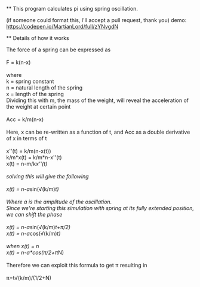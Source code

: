 ** This program calculates pi using spring oscillation.  

 (if someone could format this, I'll accept a pull request, thank you)
demo: https://codepen.io/MartianLord/full/zYNvgdN

** Details of how it works

The force of a spring can be expressed as<br>
<br>
F = k(n-x)<br>
<br>
where<br>
k = spring constant<br>
n = natural length of the spring<br>
x = length of the spring<br>
Dividing this with m, the mass of the weight, will reveal the acceleration of the weight at certain point<br>
<br>
Acc = k/m(n-x)<br>
<br>
Here, x can be re-written as a function of t, and Acc as a double derivative of x in terms of t<br>
<br>
x''(t) = k/m(n-x(t))<br>
k/m\*x(t) = k/m\*n-x''(t)<br>
x(t) = n-m/k*x''(t)<br>
<br>
solving this will give the following<br>
<br>
x(t) = n-a*sin(√(k/m)*t)<br>
<br>
Where a is the amplitude of the oscillation.<br>
Since we're starting this simulation with spring at its fully extended position, we can shift the phase<br>
<br>
x(t) = n-a*sin(√(k/m)*t+π/2)<br>
x(t) = n-a*cos(√(k/m)*t)<br>
<br>
when x(t) = n<br>
x(t) = n-a\*cos(π/2+π*N)<br>
<br>
Therefore we can exploit this formula to get π resulting in<br>
<br>
π=t√(k/m)/(1/2+N)<br>